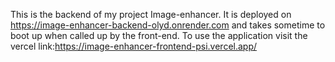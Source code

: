 This is the backend of my project Image-enhancer. It is deployed on https://image-enhancer-backend-olyd.onrender.com and takes sometime to boot up when called up by the front-end. To use the application visit the vercel link:https://image-enhancer-frontend-psi.vercel.app/
